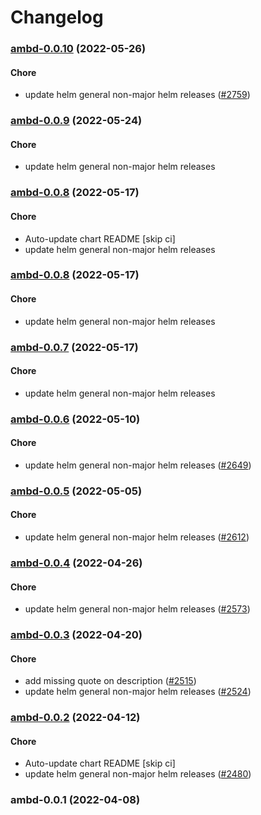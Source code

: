 # Changelog<br>


<a name="ambd-0.0.10"></a>
### [ambd-0.0.10](https://github.com/truecharts/apps/compare/ambd-0.0.9...ambd-0.0.10) (2022-05-26)

#### Chore

* update helm general non-major helm releases ([#2759](https://github.com/truecharts/apps/issues/2759))



<a name="ambd-0.0.9"></a>
### [ambd-0.0.9](https://github.com/truecharts/apps/compare/ambd-0.0.8...ambd-0.0.9) (2022-05-24)

#### Chore

* update helm general non-major helm releases



<a name="ambd-0.0.8"></a>
### [ambd-0.0.8](https://github.com/truecharts/apps/compare/ambd-0.0.7...ambd-0.0.8) (2022-05-17)

#### Chore

* Auto-update chart README [skip ci]
* update helm general non-major helm releases



<a name="ambd-0.0.8"></a>
### [ambd-0.0.8](https://github.com/truecharts/apps/compare/ambd-0.0.7...ambd-0.0.8) (2022-05-17)

#### Chore

* update helm general non-major helm releases



<a name="ambd-0.0.7"></a>
### [ambd-0.0.7](https://github.com/truecharts/apps/compare/ambd-0.0.6...ambd-0.0.7) (2022-05-17)

#### Chore

* update helm general non-major helm releases



<a name="ambd-0.0.6"></a>
### [ambd-0.0.6](https://github.com/truecharts/apps/compare/ambd-0.0.5...ambd-0.0.6) (2022-05-10)

#### Chore

* update helm general non-major helm releases ([#2649](https://github.com/truecharts/apps/issues/2649))



<a name="ambd-0.0.5"></a>
### [ambd-0.0.5](https://github.com/truecharts/apps/compare/ambd-0.0.4...ambd-0.0.5) (2022-05-05)

#### Chore

* update helm general non-major helm releases ([#2612](https://github.com/truecharts/apps/issues/2612))



<a name="ambd-0.0.4"></a>
### [ambd-0.0.4](https://github.com/truecharts/apps/compare/ambd-0.0.3...ambd-0.0.4) (2022-04-26)

#### Chore

* update helm general non-major helm releases ([#2573](https://github.com/truecharts/apps/issues/2573))



<a name="ambd-0.0.3"></a>
### [ambd-0.0.3](https://github.com/truecharts/apps/compare/ambd-0.0.2...ambd-0.0.3) (2022-04-20)

#### Chore

* add missing quote on description ([#2515](https://github.com/truecharts/apps/issues/2515))
* update helm general non-major helm releases ([#2524](https://github.com/truecharts/apps/issues/2524))



<a name="ambd-0.0.2"></a>
### [ambd-0.0.2](https://github.com/truecharts/apps/compare/ambd-0.0.1...ambd-0.0.2) (2022-04-12)

#### Chore

* Auto-update chart README [skip ci]
* update helm general non-major helm releases ([#2480](https://github.com/truecharts/apps/issues/2480))



<a name="ambd-0.0.1"></a>
### ambd-0.0.1 (2022-04-08)

